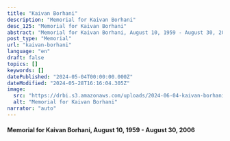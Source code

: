 ```yaml
---
title: "Kaivan Borhani"
description: "Memorial for Kaivan Borhani"
desc_125: "Memorial for Kaivan Borhani"
abstract: "Memorial for Kaivan Borhani, August 10, 1959 - August 30, 2006"
post_type: "Memorial"
url: "kaivan-borhani"
language: "en"
draft: false
topics: []
keywords: []
datePublished: "2024-05-04T00:00:00.000Z"
dateModified: "2024-05-28T16:16:04.305Z"
image:
  src: "https://drbi.s3.amazonaws.com/uploads/2024-06-04-kaivan-borhani/borhani-kaivanjpg"
  alt: "Memorial for Kaivan Borhani"
narrator: "auto"
---
```



#### Memorial for Kaivan Borhani, August 10, 1959 - August 30, 2006


